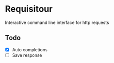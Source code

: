 # Requisitour

Interactive command line interface for http requests

## Todo
- [X] Auto completions
- [ ] Save response  

